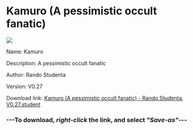 # Kamuro (A pessimistic occult fanatic)

<img src = "https://raw.githubusercontent.com/Arbiter1223/Koukou-Gurashi-Custom-Students/master/Students/Files/Kamuro%20(A%20pessimistic%20occult%20fanatic).png">

Name: Kamuro

Description: A pessimistic occult fanatic

Author: Rando Studenta

Version: V0.27

Download link: <a href="https://raw.githubusercontent.com/Arbiter1223/Koukou-Gurashi-Custom-Students/master/Students/Files/Kamuro%20(A%20pessimistic%20occult%20fanatic)%20-%20Rando%20Studenta%2C%20V0.27.student">Kamuro (A pessimistic occult fanatic) - Rando Studenta, V0.27.student</a>

### ---**To download, _right-click_ the link, and select _"Save-as"_**---

